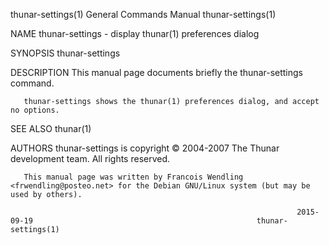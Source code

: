 thunar-settings(1)                                            General Commands Manual                                           thunar-settings(1)

NAME
       thunar-settings - display thunar(1) preferences dialog

SYNOPSIS
       thunar-settings

DESCRIPTION
       This manual page documents briefly the thunar-settings command.

       thunar-settings shows the thunar(1) preferences dialog, and accept no options.

SEE ALSO
       thunar(1)

AUTHORS
       thunar-settings is copyright © 2004-2007 The Thunar development team. All rights reserved.

       This manual page was written by Francois Wendling <frwendling@posteo.net> for the Debian GNU/Linux system (but may be used by others).

                                                                    2015-09-19                                                  thunar-settings(1)
